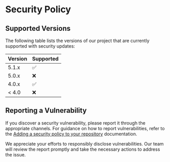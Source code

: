 # Security Policy

## Supported Versions

The following table lists the versions of our project that are currently supported with security updates:

| Version | Supported          |
| ------- | ------------------ |
| 5.1.x   | :white_check_mark: |
| 5.0.x   | :x:                |
| 4.0.x   | :white_check_mark: |
| < 4.0   | :x:                |

## Reporting a Vulnerability

If you discover a security vulnerability, please report it through the appropriate channels. For guidance on how to report vulnerabilities, refer to the [Adding a security policy to your repository](https://docs.github.com/en/code-security/getting-started/adding-a-security-policy-to-your-repository) documentation.

We appreciate your efforts to responsibly disclose vulnerabilities. Our team will review the report promptly and take the necessary actions to address the issue.

